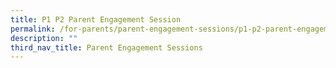 ```yaml
---
title: P1 P2 Parent Engagement Session
permalink: /for-parents/parent-engagement-sessions/p1-p2-parent-engagement-session
description: ""
third_nav_title: Parent Engagement Sessions
---
```


